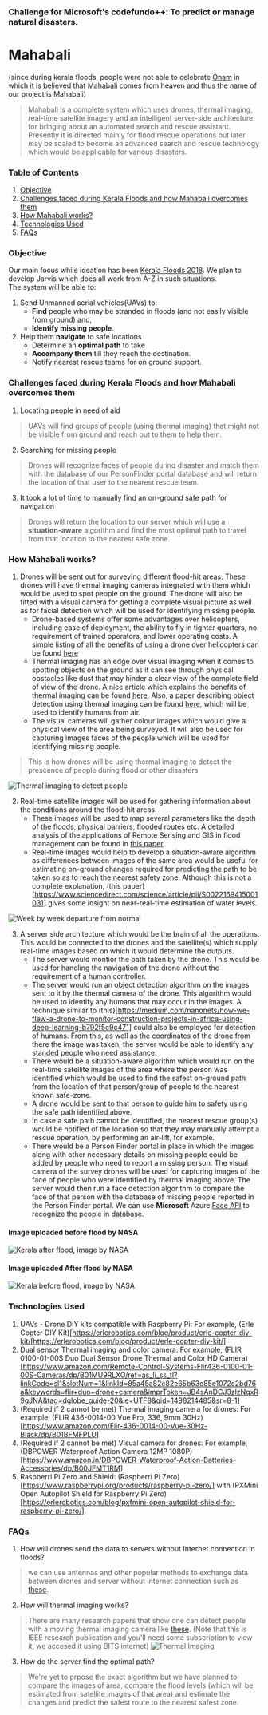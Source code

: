 ### Challenge for Microsoft's codefundo++: To predict or manage natural disasters.

# Mahabali
(since during kerala floods, people were not able to celebrate [Onam](https://en.wikipedia.org/wiki/Onam) in which it is believed that [Mahabali](https://en.wikipedia.org/wiki/Onam#Mahabali_legend) comes from heaven and thus the name of our project is Mahabali)
> Mahabali is a complete system which uses drones, thermal imaging, real-time satellite imagery and an intelligent server-side architecture for bringing about an automated search and rescue assistant. Presently it is directed mainly for flood rescue operations but later may be scaled to become an advanced search and rescue technology which would be applicable for various disasters.

### Table of Contents
1. [Objective](https://github.com/lavishsaluja/codefundo#objective)
2. [Challenges faced during Kerala Floods and how Mahabali overcomes them](https://github.com/lavishsaluja/codefundo#challenges-faced-during-kerala-floods-and-how-mahabali-overcomes-them)
3. [How Mahabali works?](https://github.com/lavishsaluja/codefundo#how-mahabali-works)
4. [Technologies Used](https://github.com/lavishsaluja/codefundo#technologies-used)
5. [FAQs](https://github.com/lavishsaluja/codefundo#faqs)

### Objective
Our main focus while ideation has been [Kerala Floods 2018](https://en.wikipedia.org/wiki/2018_Kerala_floods).
We plan to develop Jarvis which does all work from A-Z in such situations.\
The system will be able to:

1. Send Unmanned aerial vehicles(UAVs) to:
	- **Find** people who may be stranded in floods (and not easily visible from ground) and,
	- **Identify missing people**.
2. Help them **navigate** to safe locations
	- Determine an **optimal path** to take
	- **Accompany them** till they reach the destination.
	- Notify nearest rescue teams for on ground support.

### Challenges faced during Kerala Floods and how Mahabali overcomes them
1. Locating people in need of aid
> UAVs will find groups of people (using thermal imaging) that might not be visible from ground and reach out to them to help them.

2. Searching for missing people
> Drones will recognize faces of people during disaster and match them with the database of our PersonFinder portal database and will return the location of that user to the nearest rescue team.

3. It took a lot of time to manually find an on-ground safe path for navigation
> Drones will return the location to our server which will use a **situation-aware** algorithm and find the most optimal path to travel from that location to the nearest safe zone.

### How Mahabali works?

1. Drones will be sent out for surveying different flood-hit areas. These drones will have thermal imaging cameras integrated with them which would be used to spot people on the ground. The drone will also be fitted with a visual camera for getting a complete visual picture as well as for facial detection which will be used for identifying missing people. 
	- Drone-based systems offer some advantages over helicopters, including ease of deployment,  the ability to fly in tighter quarters, no requirement of trained operators, and lower operating costs. A simple listing of all the benefits of using a drone over helicopters can be found [here](http://www.ta-survey.nl/page.php?id=313&lang=EN)
	- Thermal imaging has an edge over visual imaging when it comes to spotting objects on the ground as it can see through physical obstacles like dust that may hinder a clear view of the complete field of view of the drone. A nice article which explains the benefits of thermal imaging can be found [here](https://www.photonics.com/Articles/Thermal_Camera-Equipped_UAVs_Spot_Hard-to-Find/a63435). Also, a paper describing object detection using thermal imaging can be found [here](http://ijesc.org/upload/66a2285a62996f25fd654b0ca39cd92a.Object%20Identification%20using%20Thermal%20Image%20Processing.pdf), which will be used to identify humans from air.
	- The visual cameras will gather colour images which would give a physical view of the area being surveyed. It will also be used for capturing images faces of the people which will be used for identifying missing people.

> This is how drones will be using thermal imaging to detect the prescence of people during flood or other disasters

![Thermal imaging to detect people](https://github.com/lavishsaluja/codefundo/blob/master/Thermal-1.png)

2. Real-time satellite images will be used for gathering information about the conditions around the flood-hit areas. 
	- These images will be used to map several parameters like the depth of the floods, physical barriers, flooded routes etc. A detailed analysis of the applications of Remote Sensing and GIS in flood management can be found in [this paper](https://www.researchgate.net/publication/230660751_Remote_sensing_and_GIS_Applications_in_Flood_Management)
	- Real-time images would help to develop a situation-aware algorithm as differences between images of the same area would be useful for estimating on-ground changes required for predicting the path to be taken so as to reach the nearest safety zone. Although this is not a complete explanation, (this paper)[https://www.sciencedirect.com/science/article/pii/S0022169415001031] gives some insight on near-real-time estimation of water levels.

![Week by week departure from normal](https://github.com/lavishsaluja/codefundo/blob/master/RainfallKerala.png)

3. A server side architecture which would be the brain of all the operations. This would be connected to the drones and the satellite(s) which supply real-time images based on which it would determine the outputs.
	- The server would montior the path taken by the drone. This would be used for handling the navigation of the drone without the requirement of a human controller.
	- The server would run an object detection algorithm on the images sent to it by the thermal camera of the drone. This algorithm would be used to identify any humans that may occur in the images. A technique similar to (this)[https://medium.com/nanonets/how-we-flew-a-drone-to-monitor-construction-projects-in-africa-using-deep-learning-b792f5c9c471] could also be employed for detection of humans. From this, as well as the coordinates of the drone from there the image was taken, the server would be able to identify any standed people who need assistance.
	- There would be a situation-aware algorithm which would run on the real-time satellite images of the area where the person was identified which would be used to find the safest on-ground path from the location of that person/group of people to the nearest known safe-zone.
	- A drone would be sent to that person to guide him to safety using the safe path identified above.
	- In case a safe path cannot be identified, the nearest rescue group(s) would be notified of the location so that they may manually attempt a rescue operation, by performing an air-lift, for example.
	- There would be a Person Finder portal in place in which the images along with other necessary details on missing people could be added by people who need to report a missing person. The visual camera of the survey drones will be used for capturing images of the face of people who were identified by thermal imaging above. The server would then run a face detection algorithm to compare the face of that person with the database of missing people reported in the Person Finder portal. We can use **Microsoft** Azure [Face API](https://azure.microsoft.com/en-us/services/cognitive-services/face/) to recognize the people in database.

#### Image uploaded before flood by NASA
![Kerala after flood, image by NASA](https://github.com/lavishsaluja/codefundo/blob/master/KeralaBeforeFlood.jpg)

#### Image uploaded After flood by NASA
![Kerala before flood, image by NASA](https://github.com/lavishsaluja/codefundo/blob/master/KeralaAfterFlood.jpg)

### Technologies Used
1. UAVs - Drone DIY kits compatible with Raspberry Pi: For example, (Erle Copter DIY Kit)[https://erlerobotics.com/blog/product/erle-copter-diy-kit/[https://erlerobotics.com/blog/product/erle-copter-diy-kit/]
2. Dual sensor Thermal imaging and color camera: For example, (FLIR 0100-01-00S Duo Dual Sensor Drone Thermal and Color HD Camera)[https://www.amazon.com/Remote-Control-Systems-Flir436-0100-01-00S-Cameras/dp/B01MU9RLXO/ref=as_li_ss_tl?linkCode=sl1&slotNum=1&linkId=85a45a82c82e65b63e85e1072c2bd76a&keywords=flir+duo+drone+camera&imprToken=JB4sAnDCJ3zlzNqxR9gJNA&tag=dglobe_guide-20&ie=UTF8&qid=1498214485&sr=8-1]
3. (Required if 2 cannot be met) Thermal imaging camera for drones: For example, (FLIR 436-0014-00 Vue Pro, 336, 9mm 30Hz)[https://www.amazon.com/Flir-436-0014-00-Vue-30Hz-Black/dp/B01BFMFPLU]
4. (Required if 2 cannot be met) Visual camera for drones: For example, (DBPOWER Waterproof Action Camera 12MP 1080P)[https://www.amazon.in/DBPOWER-Waterproof-Action-Batteries-Accessories/dp/B00JFMT1RM]
5. Raspberri Pi Zero and Shield: (Raspberri Pi Zero)[https://www.raspberrypi.org/products/raspberry-pi-zero/] with (PXMini Open Autopilot Shield for Raspberry Pi Zero)[https://erlerobotics.com/blog/pxfmini-open-autopilot-shield-for-raspberry-pi-zero/]. 


### FAQs
1. How will drones send the data to servers without Internet connection in floods?
> we can use antennas and other popular methods to exchange data between drones and server without internet connection such as [these](https://support.dronedeploy.com/v1/docs/flying-offline).

2. How will thermal imaging works?
> There are many research papers that show one can detect people with a moving thermal imaging camera like [these](https://ieeexplore.ieee.org/document/6909985). (Note that this is IEEE research publication and you'll need some subscription to view it, we accesed it using BITS internet)
![Thermal Imaging](https://github.com/lavishsaluja/codefundo/blob/master/Thermal-4.gif)

3. How do the server find the optimal path?
> We're yet to prpose the exact algorithm but we have planned to compare the images of area, compare the flood levels (which will be estimated from satellite images of that area) and estimate the changes and predict the safest route to the nearest safest zone.
